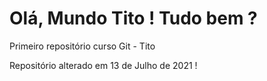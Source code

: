 # Olá, Mundo Tito ! Tudo bem ?
 Primeiro repositório curso Git - Tito

 Repositório alterado em 13 de Julho de 2021 !

